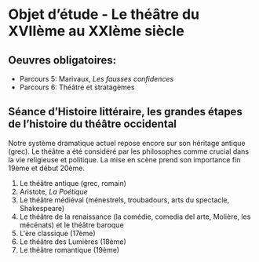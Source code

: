 


# Objet d’étude - Le théâtre du XVIIème au XXIème siècle

## Oeuvres obligatoires:

- Parcours 5: Marivaux, *Les fausses confidences*
- Parcours 6: Théâtre et stratagèmes

## Séance d’Histoire littéraire, les grandes étapes de l’histoire du théâtre occidental

Notre système dramatique actuel repose encore sur son héritage antique (grec). Le théâtre a été considéré par les philosophes comme crucial dans la vie religieuse et politique. La mise en scène prend son importance fin 19ème et début 20ème. 

1. Le théâtre antique (grec, romain)
2. Aristote, *La Poétique*
3. Le théâtre médiéval (ménestrels, troubadours, arts du spectacle, Shakespeare)
4. Le théâtre de la renaissance (la comédie, comedia del arte, Molière, les mécénats) et le théâtre baroque
5. L'ère classique (17ème)
6. Le théâtre des Lumières (18ème)
7. Le théâtre romantique (19ème)
<!--stackedit_data:
eyJoaXN0b3J5IjpbLTIxMzUxOTM3MTFdfQ==
-->